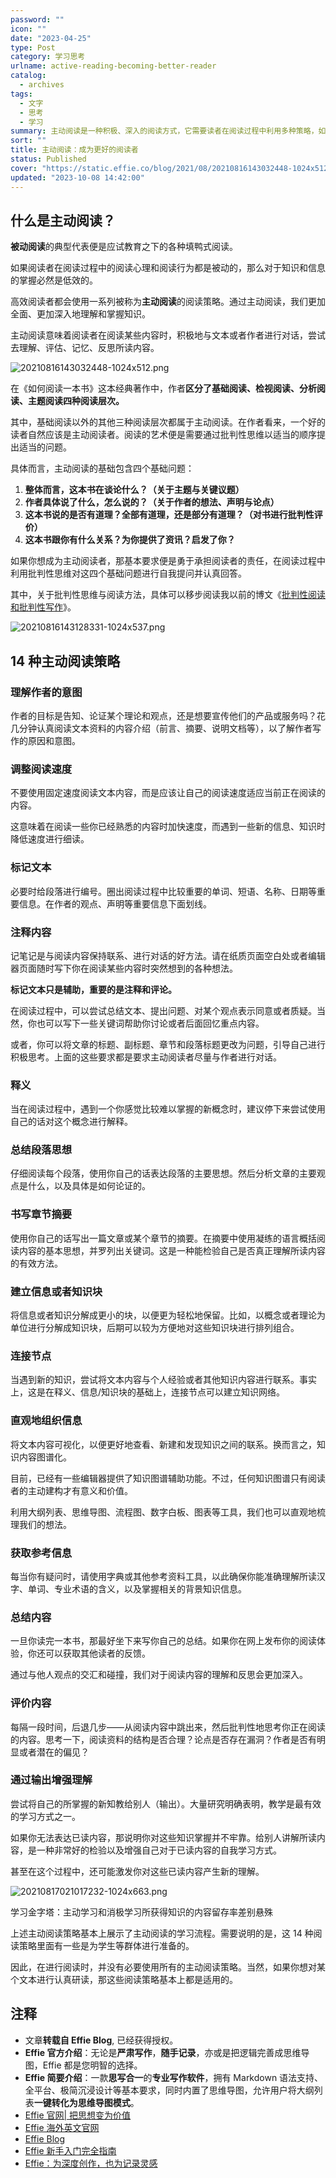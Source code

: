 ```yaml
---
password: ""
icon: ""
date: "2023-04-25"
type: Post
category: 学习思考
urlname: active-reading-becoming-better-reader
catalog:
  - archives
tags:
  - 文字
  - 思考
  - 学习
summary: 主动阅读是一种积极、深入的阅读方式，它需要读者在阅读过程中利用多种策略，如提问、概括、笔记、推理等，不仅理解文字表意，还要加深对其背后涵义的理解和记忆，同时，将自己的经验和知识运用到阅读中去，以达到更好的阅读效果。主动阅读能够提高我们的阅读能力和思维水平，培养我们批判性地思考和分析问题的能力，帮助我们更好地掌握知识和信息。
sort: ""
title: 主动阅读：成为更好的阅读者
status: Published
cover: "https://static.effie.co/blog/2021/08/20210816143032448-1024x512.png?x-oss-process=image/auto-orient,1/quality,q_90/format,webp"
updated: "2023-10-08 14:42:00"
---
```


## 什么是主动阅读？

**被动阅读**的典型代表便是应试教育之下的各种填鸭式阅读。

如果阅读者在阅读过程中的阅读心理和阅读行为都是被动的，那么对于知识和信息的掌握必然是低效的。

高效阅读者都会使用一系列被称为**主动阅读**的阅读策略。通过主动阅读，我们更加全面、更加深入地理解和掌握知识。

主动阅读意味着阅读者在阅读某些内容时，积极地与文本或者作者进行对话，尝试去理解、评估、记忆、反思所读内容。

![20210816143032448-1024x512.png](https://static.effie.co/blog/2021/08/20210816143032448-1024x512.png?x-oss-process=image/auto-orient,1/quality,q_90/format,webp)

在《如何阅读一本书》这本经典著作中，作者**区分了基础阅读、检视阅读、分析阅读、主题阅读四种阅读层次。**

其中，基础阅读以外的其他三种阅读层次都属于主动阅读。在作者看来，一个好的读者自然应该是主动阅读者。阅读的艺术便是需要通过批判性思维以适当的顺序提出适当的问题。

具体而言，主动阅读的基础包含四个基础问题：

1. **整体而言，这本书在谈论什么？（关于主题与关键议题）**
2. **作者具体说了什么，怎么说的？（关于作者的想法、声明与论点）**
3. **这本书说的是否有道理？全部有道理，还是部分有道理？（对书进行批判性评价）**
4. **这本书跟你有什么关系？为你提供了资讯？启发了你？**

如果你想成为主动阅读者，那基本要求便是勇于承担阅读者的责任，在阅读过程中利用批判性思维对这四个基础问题进行自我提问并认真回答。

其中，关于批判性思维与阅读方法，具体可以移步阅读我以前的博文《[批判性阅读和批判性写作](https://blog.effie.co/%e6%89%b9%e5%88%a4%e6%80%a7%e9%98%85%e8%af%bb%e5%92%8c%e6%89%b9%e5%88%a4%e6%80%a7%e5%86%99%e4%bd%9c/)》。

![20210816143128331-1024x537.png](https://static.effie.co/blog/2021/08/20210816143128331-1024x537.png?x-oss-process=image/auto-orient,1/quality,q_90/format,webp)

## 14 种主动阅读策略

### 理解作者的意图

作者的目标是告知、论证某个理论和观点，还是想要宣传他们的产品或服务吗？花几分钟认真阅读文本资料的内容介绍（前言、摘要、说明文档等），以了解作者写作的原因和意图。

### 调整阅读速度

不要使用固定速度阅读文本内容，而是应该让自己的阅读速度适应当前正在阅读的内容。

这意味着在阅读一些你已经熟悉的内容时加快速度，而遇到一些新的信息、知识时降低速度进行细读。

### 标记文本

必要时给段落进行编号。圈出阅读过程中比较重要的单词、短语、名称、日期等重要信息。在作者的观点、声明等重要信息下面划线。

### 注释内容

记笔记是与阅读内容保持联系、进行对话的好方法。请在纸质页面空白处或者编辑器页面随时写下你在阅读某些内容时突然想到的各种想法。

**标记文本只是辅助，重要的是注释和评论。**

在阅读过程中，可以尝试总结文本、提出问题、对某个观点表示同意或者质疑。当然，你也可以写下一些关键词帮助你讨论或者后面回忆重点内容。

或者，你可以将文章的标题、副标题、章节和段落标题更改为问题，引导自己进行积极思考。上面的这些要求都是要求主动阅读者尽量与作者进行对话。

### 释义

当在阅读过程中，遇到一个你感觉比较难以掌握的新概念时，建议停下来尝试使用自己的话对这个概念进行解释。

### 总结段落思想

仔细阅读每个段落，使用你自己的话表达段落的主要思想。然后分析文章的主要观点是什么，以及具体是如何论证的。

### 书写章节摘要

使用你自己的话写出一篇文章或某个章节的摘要。在摘要中使用凝练的语言概括阅读内容的基本思想，并罗列出关键词。这是一种能检验自己是否真正理解所读内容的有效方法。

### 建立信息或者知识块

将信息或者知识分解成更小的块，以便更为轻松地保留。比如，以概念或者理论为单位进行分解成知识块，后期可以较为方便地对这些知识块进行排列组合。

### 连接节点

当遇到新的知识，尝试将文本内容与个人经验或者其他知识内容进行联系。事实上，这是在释义、信息/知识块的基础上，连接节点可以建立知识网络。

### 直观地组织信息

将文本内容可视化，以便更好地查看、新建和发现知识之间的联系。换而言之，知识内容图谱化。

目前，已经有一些编辑器提供了知识图谱辅助功能。不过，任何知识图谱只有阅读者的主动建构才有意义和价值。

利用大纲列表、思维导图、流程图、数字白板、图表等工具，我们也可以直观地梳理我们的想法。

### 获取参考信息

每当你有疑问时，请使用字典或其他参考资料工具，以此确保你能准确理解所读汉字、单词、专业术语的含义，以及掌握相关的背景知识信息。

### 总结内容

一旦你读完一本书，那最好坐下来写你自己的总结。如果你在网上发布你的阅读体验，你还可以获取其他读者的反馈。

通过与他人观点的交汇和碰撞，我们对于阅读内容的理解和反思会更加深入。

### 评价内容

每隔一段时间，后退几步——从阅读内容中跳出来，然后批判性地思考你正在阅读的内容。思考一下，阅读资料的结构是否合理？论点是否存在漏洞？作者是否有明显或者潜在的偏见？

### 通过输出增强理解

尝试将自己的所掌握的新知教给别人（输出）。大量研究明确表明，教学是最有效的学习方式之一。

如果你无法表达已读内容，那说明你对这些知识掌握并不牢靠。给别人讲解所读内容，是一种非常好的检验以及增强自己对于已读内容的自我学习方式。

甚至在这个过程中，还可能激发你对这些已读内容产生新的理解。

![20210817021017232-1024x663.png](https://static.effie.co/blog/2021/08/20210817021017232-1024x663.png?x-oss-process=image/auto-orient,1/quality,q_90/format,webp)

学习金字塔：主动学习和消极学习所获得知识的内容留存率差别悬殊

上述主动阅读策略基本上展示了主动阅读的学习流程。需要说明的是，这 14 种阅读策略里面有一些是为学生等群体进行准备的。

因此，在进行阅读时，并没有必要使用所有的主动阅读策略。当然，如果你想对某个文本进行认真研读，那这些阅读策略基本上都是适用的。

## 注释

- 文章**转载自 Effie Blog**, 已经获得授权。
- **Effie 官方介绍**：无论是**严肃写作**，**随手记录**，亦或是把逻辑完善成思维导图，Effie 都是您明智的选择。
- **Effie 简要介绍**：一款**思写合一**的**专业写作软件**，拥有 Markdown 语法支持、全平台、极简沉浸设计等基本要求，同时内置了思维导图，允许用户将大纲列表**一键转化为思维导图模式**。
- [Effie 官网| 把思想变为价值](https://www.effie.co/)
- [Effie 海外英文官网](https://www.effie.pro/)
- [Effie Blog](https://blog.effie.co/)
- [Effie 新手入门完全指南](https://blog.effie.co/effie-%e6%96%b0%e6%89%8b%e5%85%a5%e9%97%a8%e5%ae%8c%e5%85%a8%e6%8c%87%e5%8d%97-%e4%b8%89%e5%88%86%e9%92%9f%e6%8a%8a%e4%bd%a0%e7%9a%84%e6%80%9d%e6%83%b3%e5%8f%98%e4%b8%ba%e4%bb%b7%e5%80%bc/)
- [Effie：为深度创作，也为记录灵感](https://blog.effie.co/effie%ef%bc%9a%e4%b8%ba%e6%b7%b1%e5%ba%a6%e5%88%9b%e4%bd%9c%ef%bc%8c%e4%b9%9f%e4%b8%ba%e8%ae%b0%e5%bd%95%e7%81%b5%e6%84%9f/)
